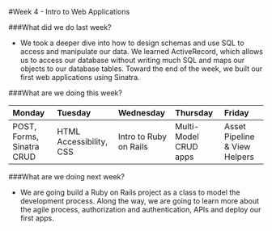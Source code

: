 #Week 4 - Intro to Web Applications

###What did we do last week?
- We took a deeper dive into how to design schemas and use SQL to access and manipulate our data. We learned ActiveRecord, which allows us to access our database without writing much SQL and maps our objects to our database tables. Toward the end of the week, we built our first web applications using Sinatra.

###What are we doing this week?

|Monday         | Tuesday         |Wednesday        |Thursday         |  Friday
|:-----         |:-----           |:-----           |:-----           |:----- 
| POST, Forms, Sinatra CRUD | HTML Accessibility, CSS | Intro to Ruby on Rails | Multi-Model CRUD apps | Asset Pipeline & View Helpers

###What are we doing next week?
- We are going build a Ruby on Rails project as a class to model the development process. Along the way, we are going to learn more about the agile process, authorization and authentication, APIs and deploy our first apps.
